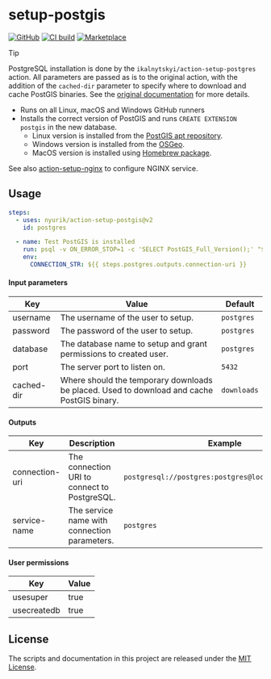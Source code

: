 # setup-postgis

[![GitHub](https://img.shields.io/badge/github-nyurik/action--setup--postgis-8da0cb?logo=github)](https://github.com/nyurik/action-setup-postgis)
[![CI build](https://github.com/nyurik/action-setup-postgis/actions/workflows/ci.yml/badge.svg)](https://github.com/nyurik/action-setup-postgis/actions)
[![Marketplace](https://img.shields.io/badge/market-setup--postgis-6F42C1?logo=github)](https://github.com/marketplace/actions/setup-postgresql-and-postgis-for-linux-macos-windows)

> [!TIP]
>
> PostgreSQL installation is done by the `ikalnytskyi/action-setup-postgres` action.  All parameters are passed as is to the original action, with the addition of the `cached-dir` parameter to specify where to download and cache PostGIS binaries. See the [original documentation](https://github.com/ikalnytskyi/action-setup-postgres) for more details.

* Runs on all Linux, macOS and Windows GitHub runners
* Installs the correct version of PostGIS and runs `CREATE EXTENSION postgis` in the new database.
  * Linux version is installed from the [PostGIS apt repository](https://postgis.net/install/).
  * Windows version is installed from the [OSGeo](https://download.osgeo.org/postgis/windows/).
  * MacOS version is installed using [Homebrew package](https://formulae.brew.sh/formula/postgis).

See also [action-setup-nginx](https://github.com/nyurik/action-setup-nginx) to configure NGINX service.

## Usage

```yaml
steps:
  - uses: nyurik/action-setup-postgis@v2
    id: postgres

  - name: Test PostGIS is installed
    run: psql -v ON_ERROR_STOP=1 -c 'SELECT PostGIS_Full_Version();' "$CONNECTION_STR"
    env:
      CONNECTION_STR: ${{ steps.postgres.outputs.connection-uri }}
```

#### Input parameters

| Key        | Value                                                                                                | Default     |
|------------|------------------------------------------------------------------------------------------------------|-------------|
| username   | The username of the user to setup.                                                                   | `postgres`  |
| password   | The password of the user to setup.                                                                   | `postgres`  |
| database   | The database name to setup and grant permissions to created user.                                    | `postgres`  |
| port       | The server port to listen on.                                                                        | `5432`      |
| cached-dir | Where should the temporary downloads be placed. Used to download and cache PostGIS binary.           | `downloads` |

#### Outputs

| Key            | Description                                  | Example                                             |
|----------------|----------------------------------------------|-----------------------------------------------------|
| connection-uri | The connection URI to connect to PostgreSQL. | `postgresql://postgres:postgres@localhost/postgres` |
| service-name   | The service name with connection parameters. | `postgres`                                          |

#### User permissions

| Key         | Value |
|-------------|-------|
| usesuper    | true  |
| usecreatedb | true  |

## License

The scripts and documentation in this project are released under the
[MIT License](LICENSE).

